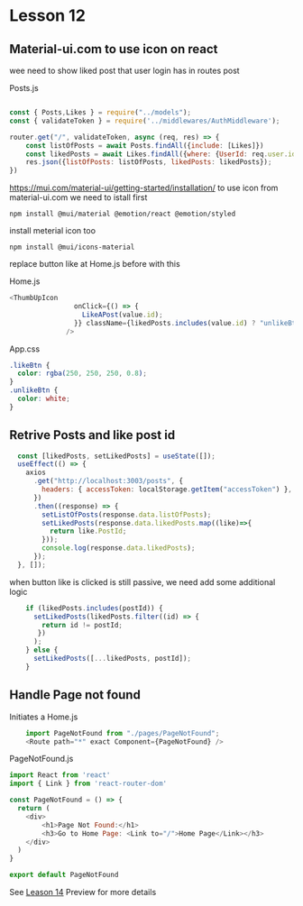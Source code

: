 # Lesson 12

## Material-ui.com to use icon on react

wee need to show liked post that user login has in routes post

Posts.js

```javascript

const { Posts,Likes } = require("../models");
const { validateToken } = require('../middlewares/AuthMiddleware');

router.get("/", validateToken, async (req, res) => {
    const listOfPosts = await Posts.findAll({include: [Likes]})
    const likedPosts = await Likes.findAll({where: {UserId: req.user.id}});
    res.json({listOfPosts: listOfPosts, likedPosts: likedPosts});
})
```

https://mui.com/material-ui/getting-started/installation/
to use icon from material-ui.com we need to istall first

`npm install @mui/material @emotion/react @emotion/styled`

install meterial icon too

`npm install @mui/icons-material`

replace button like at Home.js before with this

Home.js

```javascript
<ThumbUpIcon
                onClick={() => {
                  LikeAPost(value.id);
                }} className={likedPosts.includes(value.id) ? "unlikeBtn" : "likeBtn"}
              />
```

App.css

```css
.likeBtn {
  color: rgba(250, 250, 250, 0.8);
}
.unlikeBtn {
  color: white;
}
```

## Retrive Posts and like post id

```javascript
  const [likedPosts, setLikedPosts] = useState([]);
  useEffect(() => {
    axios
      .get("http://localhost:3003/posts", {
        headers: { accessToken: localStorage.getItem("accessToken") },
      })
      .then((response) => {
        setListOfPosts(response.data.listOfPosts);
        setLikedPosts(response.data.likedPosts.map((like)=>{
          return like.PostId;
        }));
        console.log(response.data.likedPosts);
      });
  }, []);
```

when button like is clicked is still passive, we need add some additional logic

```javascript
    if (likedPosts.includes(postId)) {
      setLikedPosts(likedPosts.filter((id) => {
        return id != postId;
       })
      );
    } else {
      setLikedPosts([...likedPosts, postId]);
    }
```

## Handle Page not found

Initiates a
Home.js

```javascript
    import PageNotFound from "./pages/PageNotFound";
    <Route path="*" exact Component={PageNotFound} />
```

PageNotFound.js

```javascript
import React from 'react'
import { Link } from 'react-router-dom'

const PageNotFound = () => {
  return (
    <div>
        <h1>Page Not Found:</h1>
        <h3>Go to Home Page: <Link to="/">Home Page</Link></h3>
    </div>
  )
}

export default PageNotFound
```

See [Leason 14](https://lesson12.com) Preview for more details
